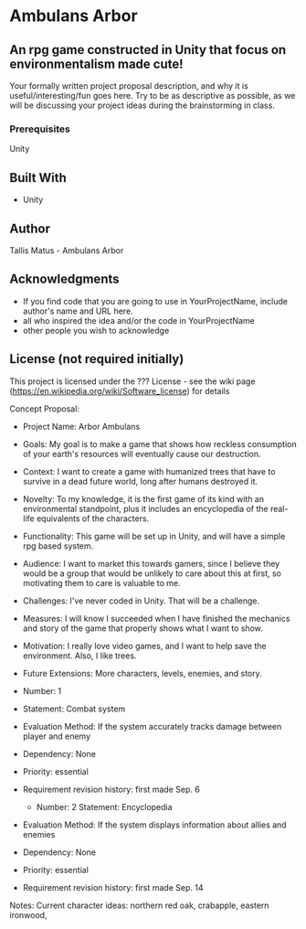 # Ambulans Arbor
## An rpg game constructed in Unity that focus on environmentalism made cute!

Your formally written project proposal description, and why it is useful/interesting/fun goes here. Try to be as descriptive as possible, as we will be discussing your project ideas during the brainstorming in class.

### Prerequisites

Unity

## Built With

- Unity

## Author

Tallis Matus - Ambulans Arbor

## Acknowledgments

- If you find code that you are going to use in YourProjectName, include author's name and URL here.
- all who inspired the idea and/or the code in YourProjectName
- other people you wish to acknowledge

## License (not required initially)

This project is licensed under the ??? License - see the wiki page (https://en.wikipedia.org/wiki/Software_license) for details


Concept Proposal:
  - Project Name: Arbor Ambulans
  - Goals: My goal is to make a game that shows how reckless consumption of your earth's resources will eventually
  cause our destruction.
  - Context: I want to create a game with humanized trees that have to survive in a dead future world, long after humans
  destroyed it.
  - Novelty: To my knowledge, it is the first game of its kind with an environmental standpoint, plus it includes
  an encyclopedia of the real-life equivalents of the characters.
  - Functionality: This game will be set up in Unity, and will have a simple rpg based system.
  - Audience: I want to market this towards gamers, since I believe they would be a group that would be unlikely
  to care about this at first, so motivating them to care is valuable to me.
  - Challenges: I've never coded in Unity. That will be a challenge.
  - Measures: I will know I succeeded when I have finished the mechanics and story of the game that properly shows
  what I want to show.
  - Motivation: I really love video games, and I want to help save the environment. Also, I like trees.
  - Future Extensions: More characters, levels, enemies, and story.

  - Number: 1
- Statement: Combat system
- Evaluation Method: If the system accurately tracks damage between player and enemy
- Dependency: None
- Priority: essential
- Requirement revision history: first made Sep. 6
  - Number: 2
  Statement: Encyclopedia
- Evaluation Method: If the system displays information about allies and enemies
- Dependency: None
- Priority: essential
- Requirement revision history: first made Sep. 14



Notes:
Current character ideas: northern red oak, crabapple, eastern ironwood, 